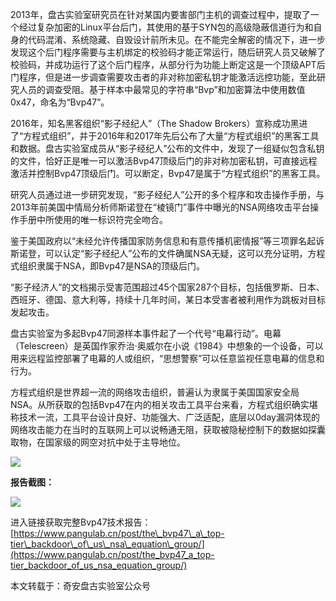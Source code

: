 2013年，盘古实验室研究员在针对某国内要害部门主机的调查过程中，提取了一个经过复杂加密的Linux平台后门，其使用的基于SYN包的高级隐蔽信道行为和自身的代码混淆、系统隐藏、自毁设计前所未见。在不能完全解密的情况下，进一步发现这个后门程序需要与主机绑定的校验码才能正常运行，随后研究人员又破解了校验码，并成功运行了这个后门程序，从部分行为功能上断定这是一个顶级APT后门程序，但是进一步调查需要攻击者的非对称加密私钥才能激活远控功能，至此研究人员的调查受阻。基于样本中最常见的字符串“Bvp”和加密算法中使用数值0x47，命名为“Bvp47”。

2016年，知名黑客组织“影子经纪人”（The Shadow Brokers）宣称成功黑进了“方程式组织”，并于2016年和2017年先后公布了大量“方程式组织”的黑客工具和数据。盘古实验室成员从“影子经纪人”公布的文件中，发现了一组疑似包含私钥的文件，恰好正是唯一可以激活Bvp47顶级后门的非对称加密私钥，可直接远程激活并控制Bvp47顶级后门。可以断定，Bvp47是属于“方程式组织”的黑客工具。

研究人员通过进一步研究发现，“影子经纪人”公开的多个程序和攻击操作手册，与2013年前美国中情局分析师斯诺登在“棱镜门”事件中曝光的NSA网络攻击平台操作手册中所使用的唯一标识符完全吻合。

鉴于美国政府以“未经允许传播国家防务信息和有意传播机密情报”等三项罪名起诉斯诺登，可以认定“影子经纪人”公布的文件确属NSA无疑，这可以充分证明，方程式组织隶属于NSA，即Bvp47是NSA的顶级后门。

“影子经济人”的文档揭示受害范围超过45个国家287个目标，包括俄罗斯、日本、西班牙、德国、意大利等，持续十几年时间，某日本受害者被利用作为跳板对目标发起攻击。

盘古实验室为多起Bvp47同源样本事件起了一个代号“电幕行动”。电幕（Telescreen）是英国作家乔治·奥威尔在小说《1984》中想象的一个设备，可以用来远程监控部署了电幕的人或组织，“思想警察”可以任意监视任意电幕的信息和行为。

方程式组织是世界超一流的网络攻击组织，普遍认为隶属于美国国家安全局NSA。从所获取的包括Bvp47在内的相关攻击工具平台来看，方程式组织确实堪称技术一流，工具平台设计良好、功能强大、广泛适配，底层以0day漏洞体现的网络攻击能力在当时的互联网上可以说畅通无阻，获取被隐秘控制下的数据如探囊取物，在国家级的网空对抗中处于主导地位。

![](https://shs3.b.qianxin.com/attack_forum/2022/02/attach-06eb4c7f27c823f0926bf961d2bd4923c6230596.png)

**报告截图：**

![](https://shs3.b.qianxin.com/attack_forum/2022/02/attach-50d4e7ac4538aeda6322b8058290ed6f522b3be0.png)

进入链接获取完整Bvp47技术报告：  
[https://www.pangulab.cn/post/the\_bvp47\_a\_top-tier\_backdoor\_of\_us\_nsa\_equation\_group/](https://www.pangulab.cn/post/the_bvp47_a_top-tier_backdoor_of_us_nsa_equation_group/)

本文转载于：奇安盘古实验室公众号
